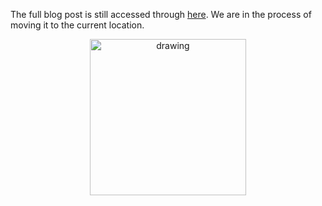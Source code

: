 The full blog post is still accessed through [here](https://www.1onepsilon.com/single-post/2017/10/15/Some-Resources-for-Global-Math-Week). We are in the process of moving it to the current location.

<center>
 <img class = "blog-inline-image" src="https://es-app.com/assets/dd2NUx.jpg" alt="drawing" width="250px"/>
</center> 